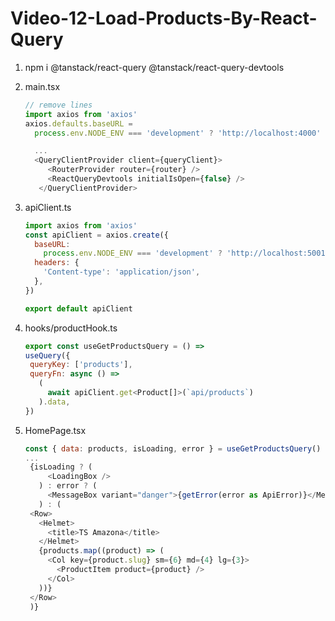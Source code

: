 # Video-12-Load-Products-By-React-Query

1. npm i @tanstack/react-query @tanstack/react-query-devtools
2. main.tsx

   ```js
   // remove lines
   import axios from 'axios'
   axios.defaults.baseURL =
     process.env.NODE_ENV === 'development' ? 'http://localhost:4000' : '/'

     ...
     <QueryClientProvider client={queryClient}>
        <RouterProvider router={router} />
        <ReactQueryDevtools initialIsOpen={false} />
      </QueryClientProvider>

   ```  

3. apiClient.ts

   ```js
   import axios from 'axios'
   const apiClient = axios.create({
     baseURL:
       process.env.NODE_ENV === 'development' ? 'http://localhost:5001' : '/',
     headers: {
       'Content-type': 'application/json',
     },
   })

   export default apiClient
   ```

4. hooks/productHook.ts

   ```js
   export const useGetProductsQuery = () =>
   useQuery({
    queryKey: ['products'],
    queryFn: async () =>
      (
        await apiClient.get<Product[]>(`api/products`)
      ).data,
   })
   ```

5. HomePage.tsx

   ```js
   const { data: products, isLoading, error } = useGetProductsQuery()
   ...
    {isLoading ? (
        <LoadingBox />
      ) : error ? (
        <MessageBox variant="danger">{getError(error as ApiError)}</MessageBox>
      ) : (
    <Row>
      <Helmet>
        <title>TS Amazona</title>
      </Helmet>
      {products.map((product) => (
        <Col key={product.slug} sm={6} md={4} lg={3}>
          <ProductItem product={product} />
        </Col>
      ))}
    </Row>
    )}

   ```
